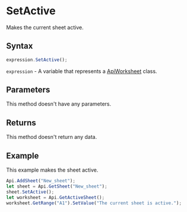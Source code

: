 # SetActive

Makes the current sheet active.

## Syntax

```javascript
expression.SetActive();
```

`expression` - A variable that represents a [ApiWorksheet](../ApiWorksheet.md) class.

## Parameters

This method doesn't have any parameters.

## Returns

This method doesn't return any data.

## Example

This example makes the sheet active.

```javascript editor-
Api.AddSheet("New_sheet");
let sheet = Api.GetSheet("New_sheet");
sheet.SetActive();
let worksheet = Api.GetActiveSheet();
worksheet.GetRange("A1").SetValue("The current sheet is active.");
```
